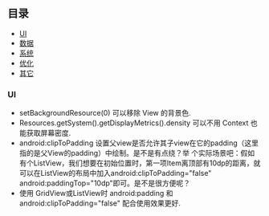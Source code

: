 ## 目录
- [UI](#ui)
- [数据](#数据)
- [系统](#系统)
- [优化](#优化)
- [其它](#其它)




### UI
- setBackgroundResource(0) 可以移除 View 的背景色.
- Resources.getSystem().getDisplayMetrics().density 可以不用 Context 也能获取屏幕密度.
- android:clipToPadding 设置父view是否允许其子view在它的padding（这里指的是父View的padding）中绘制。是不是有点绕？举    个实际场景吧：假如有个ListView，我们想要在初始位置时，第一项Item离顶部有10dp的距离，就可以在ListView的布局中加入android:clipToPadding="false" android:paddingTop="10dp"即可。是不是很方便呢？
- 使用 GridView或ListView时 android:padding 和 android:clipToPadding="false" 配合使用效果更好.